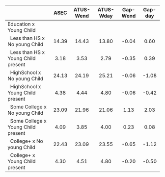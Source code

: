
|                      |         ASEC |    ATUS-Wend |    ATUS-Wday |     Gap-Wend |      Gap-day |
| -------------------- | :----------: | :----------: | :----------: | :----------: | :----------: |
| Education x Young Child |              |              |              |              |              |
| &nbsp;&nbsp;Less than HS x No young Child |        14.39 |        14.43 |        13.80 |        -0.04 |         0.60 |
| &nbsp;&nbsp;Less than HS x Young Child present |         3.18 |         3.53 |         2.79 |        -0.35 |         0.39 |
| &nbsp;&nbsp;HighSchool x No young Child |        24.13 |        24.19 |        25.21 |        -0.06 |        -1.08 |
| &nbsp;&nbsp;HighSchool x Young Child present |         4.38 |         4.44 |         4.80 |        -0.06 |        -0.42 |
| &nbsp;&nbsp;Some College x No young Child |        23.09 |        21.96 |        21.06 |         1.13 |         2.03 |
| &nbsp;&nbsp;Some College x Young Child present |         4.09 |         3.85 |         4.00 |         0.23 |         0.08 |
| &nbsp;&nbsp;College+ x No young Child |        22.43 |        23.09 |        23.55 |        -0.65 |        -1.12 |
| &nbsp;&nbsp;College+ x Young Child present |         4.30 |         4.51 |         4.80 |        -0.20 |        -0.50 |

